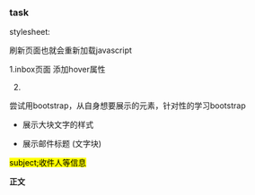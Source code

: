 ### task

stylesheet:

刷新页面也就会重新加载javascript

1.inbox页面 添加hover属性

2.

尝试用bootstrap，从自身想要展示的元素，针对性的学习bootstrap

- 展示大块文字的样式

- 展示邮件标题 (文字块)



<mark>subject;收件人等信息</mark>

**正文**


